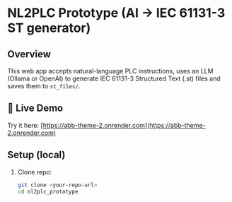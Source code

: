 # NL2PLC Prototype (AI → IEC 61131-3 ST generator)

## Overview
This web app accepts natural-language PLC instructions, uses an LLM (Ollama or OpenAI) 
to generate IEC 61131-3 Structured Text (.st) files and saves them to `st_files/`.

## 🚀 Live Demo
Try it here: [https://abb-theme-2.onrender.com](https://abb-theme-2.onrender.com)

## Setup (local)
1. Clone repo:
   ```bash
   git clone <your-repo-url>
   cd nl2plc_prototype
